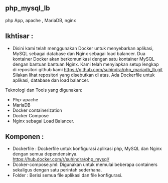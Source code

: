 ## php_mysql_lb
php App, apache , MariaDB, nginx

## Ikhtisar :

*   Disini kami telah menggunakan Docker untuk menyebarkan aplikasi, MySQL sebagai database dan Nginx sebagai load balancer. Dua         kontainer Docker akan berkomunikasi dengan satu kontainer MySQL dengan bantuan bantuan Nginx. Kami telah menyiapkan setup lengkap di repositori github kami https://github.com/suhindra/php_mariadb_lb.git
Silakan lihat repositori yang disebutkan di atas. Ada Dockerfile untuk aplikasi, database dan load balancer.


Teknologi dan Tools yang digunakan:
* Php-apache
* MariaDB
* Docker containerization
* Docker Compose
* Nginx sebagai Load Balancer.


## Komponen :
* Dockerfile        : Dockerfile untuk konfigurasi aplikasi php, MySQL dan Nginx dengan semua dependensinya.
                      https://hub.docker.com/r/suhindra/php_mysql/
* Dcoker-compose.yml: Digunakan untuk memulai beberapa containers sekaligus dengan satu perintah sederhana.
* Folder            : Berisi semua file aplikasi dan file konfigurasi.


